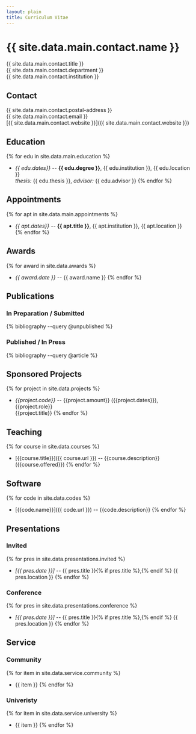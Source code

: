 ```yaml
---
layout: plain
title: Curriculum Vitae
---
```


# {{ site.data.main.contact.name }}
{{ site.data.main.contact.title }}  
{{ site.data.main.contact.department }}  
{{ site.data.main.contact.institution }}  

## Contact ##
{{ site.data.main.contact.postal-address }}  
{{ site.data.main.contact.email }}  
[{{ site.data.main.contact.website }}]({{ site.data.main.contact.website }})

## Education ##
{% for edu in site.data.main.education %}
* _{{ edu.dates}}_ -- __{{ edu.degree }}__, {{ edu.institution }}, {{ edu.location }}    
  _thesis:_ {{ edu.thesis }}, _advisor:_ {{ edu.advisor }}
{% endfor %}

## Appointments ##
{% for apt in site.data.main.appointments %}
* _{{ apt.dates}}_ -- __{{ apt.title }}__, {{ apt.institution }}, {{ apt.location }}    
{% endfor %}

## Awards ##
{% for award in site.data.awards %}
* _{{ award.date }}_ -- {{ award.name }}
{% endfor %}

## Publications ##

### In Preparation / Submitted ###
{% bibliography  --query @unpublished %}

### Published / In Press ###
{% bibliography  --query @article %}

## Sponsored Projects ##
{% for project in site.data.projects %}
 * *{{project.code}}* -- {{project.amount}} ({{project.dates}}), {{project.role}} <br />
 {{project.title}}
{% endfor %}


## Teaching ##

{% for course in site.data.courses %}
 * [{{course.title}}]({{ course.url }}) -- {{course.description}} ({{course.offered}})
{% endfor %}


## Software ##

{% for code in site.data.codes %}
 * [{{code.name}}]({{ code.url }}) -- {{code.description}}
{% endfor %}

## Presentations ##

### Invited ###
{% for pres in site.data.presentations.invited %}
* _[{{ pres.date }}]_ -- {{ pres.title }}{% if pres.title %},{% endif %} {{ pres.location }}
{% endfor %}

### Conference ###
{% for pres in site.data.presentations.conference %}
* _[{{ pres.date }}]_ -- {{ pres.title }}{% if pres.title %},{% endif %} {{ pres.location }}
{% endfor %}

## Service ##

### Community ###
{% for item in site.data.service.community %}
* {{ item }}
{% endfor %}

### Univeristy ###
{% for item in site.data.service.university %}
* {{ item }}
{% endfor %}
